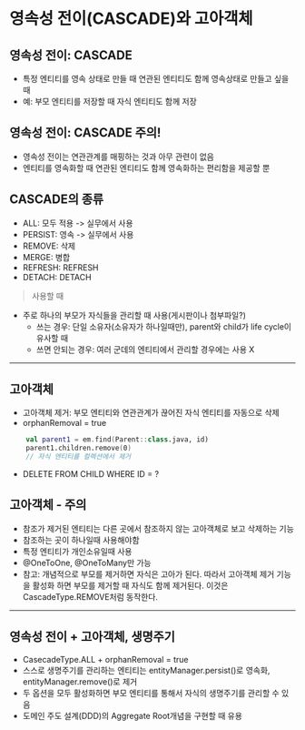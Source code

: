 # 영속성 전이(CASCADE)와 고아객체 
## 영속성 전이: CASCADE
- 특정 엔티티를 영속 상태로 만들 때 연관된 엔티티도 함께 영속상태로 만들고 싶을 때 
- 예: 부모 엔티티를 저장할 때 자식 엔티티도 함께 저장

## 영속성 전이: CASCADE 주의! 
- 영속성 전이는 연관관계를 매핑하는 것과 아무 관련이 없음 
- 엔티티를 영속화할 때 연관된 엔티티도 함께 영속화하는 편리함을 제공할 뿐 

## CASCADE의 종류 
- ALL: 모두 적용 -> 실무에서 사용
- PERSIST: 영속  -> 실무에서 사용
- REMOVE: 삭제 
- MERGE: 병합
- REFRESH: REFRESH
- DETACH: DETACH  

> 사용할 때 
- 주로 하나의 부모가 자식들을 관리할 때 사용(게시판이나 첨부파일?)
  - 쓰는 경우: 단일 소유자(소유자가 하나일때만), parent와 child가 life cycle이 유사할 때 
  - 쓰면 안되는 경우: 여러 군데의 엔티티에서 관리할 경우에는 사용 X
  
---  
## 고아객체 
- 고아객체 제거: 부모 엔티티와 연관관계가 끊어진 자식 엔티티를 자동으로 삭제 
- orphanRemoval = true
```kotlin
    val parent1 = em.find(Parent::class.java, id)
    parent1.children.remove(0)
    // 자식 엔티티를 컬렉션에서 제거
``` 
- DELETE FROM CHILD WHERE ID = ?

## 고아객체 - 주의 
- 참조가 제거된 엔티티는 다른 곳에서 참조하지 않는 고아객체로 보고 삭제하는 기능 
- 참조하는 곳이 하나일때 사용해야함 
- 특정 엔티티가 개인소유일때 사용
- @OneToOne, @OneToMany만 가능
- 참고: 개념적으로 부모를 제거하면 자식은 고아가 된다. 따라서 고아객체 제거 기능을 활성화 하면 부모를 제거할 때 자식도 함께 제거된다. 이것은 CascadeType.REMOVE처럼 동작한다.

---
## 영속성 전이 + 고아객체, 생명주기 
- CasecadeType.ALL + orphanRemoval = true
- 스스로 생명주기를 관리하는 엔티티는 entityManager.persist()로 영속화, entityManager.remove()로 제거 
- 두 옵션을 모두 활성화하면 부모 엔티티를 통해서 자식의 생명주기를 관리할 수 있음 
- 도메인 주도 설계(DDD)의 Aggregate Root개념을 구현할 때 유용 